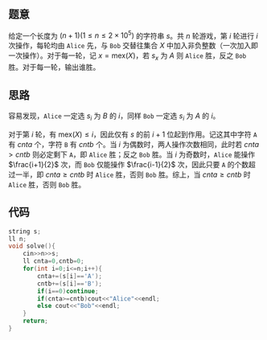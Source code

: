 ## 题意

给定一个长度为 $(n+1)(1\le n\le 2\times 10^5)$ 的字符串 $s$。共 $n$ 轮游戏，第 $i$ 轮进行 $i$ 次操作，每轮均由 `Alice` 先，与 `Bob` 交替往集合 $X$ 中加入非负整数（一次加入即一次操作）。对于每一轮，记 $x=\mathrm{mex}(X)$，若 $s_x$ 为 $A$ 则 `Alice` 胜，反之 `Bob` 胜。对于每一轮，输出谁胜。

## 思路

容易发现，`Alice` 一定选 $s_i$ 为 $B$ 的 $i$，同样 `Bob` 一定选 $s_i$ 为 $A$ 的 $i$。

对于第 $i$ 轮，有 $\mathrm{mex}(X)\le i$，因此仅有 $s$ 的前 $i+1$ 位起到作用。记这其中字符 `A` 有 $cnta$ 个，字符 `B` 有 $cntb$ 个。当 $i$ 为偶数时，两人操作次数相同，此时若 $cnta>cntb$ 则必定剩下 `A`，即 `Alice` 胜；反之 `Bob` 胜。当 $i$ 为奇数时，`Alice` 能操作 $\frac{i+1}{2}$ 次，而 `Bob` 仅能操作 $\frac{i-1}{2}$ 次，因此只要 `A` 的个数超过一半，即 $cnta\ge cntb$ 时 `Alice` 胜，否则 `Bob` 胜。综上，当 $cnta\ge cntb$ 时 `Alice` 胜，否则 `Bob` 胜。

## 代码

```cpp
string s;
ll n;
void solve(){
	cin>>n>>s;
	ll cnta=0,cntb=0;
	for(int i=0;i<=n;i++){
		cnta+=(s[i]=='A');
		cntb+=(s[i]=='B');
		if(i==0)continue;
		if(cnta>=cntb)cout<<"Alice"<<endl;
		else cout<<"Bob"<<endl;
	}
	return;
}
```
